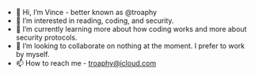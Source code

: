 - 👋 Hi, I’m Vince - better known as @troaphy
- 👀 I’m interested in reading, coding, and security.
- 🌱 I’m currently learning more about how coding works and more about security protocols.
- 💞️ I’m looking to collaborate on nothing at the moment. I prefer to work by myself.
- 📫 How to reach me - troaphy@icloud.com

<!---
troaphy/troaphy is a ✨ special ✨ repository because its `README.md` (this file) appears on your GitHub profile.
You can click the Preview link to take a look at your changes.
--->
